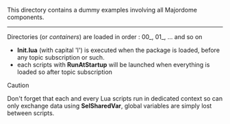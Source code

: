 This directory contains a dummy examples involving all Majordome components.

---

Directories (or *containers*) are loaded in order : 00_, 01_, ... and so on

* **Init.lua** (with capital 'I') is executed when the package is loaded, before any topic subscription or such.
* each scripts with **RunAtStartup** will be launched when everything is loaded so after topic subscription

> [!CAUTION]
> Don't forget that each and every Lua scripts run in dedicated context so can only exchange data using **SelSharedVar**, global variables are simply lost between scripts.
